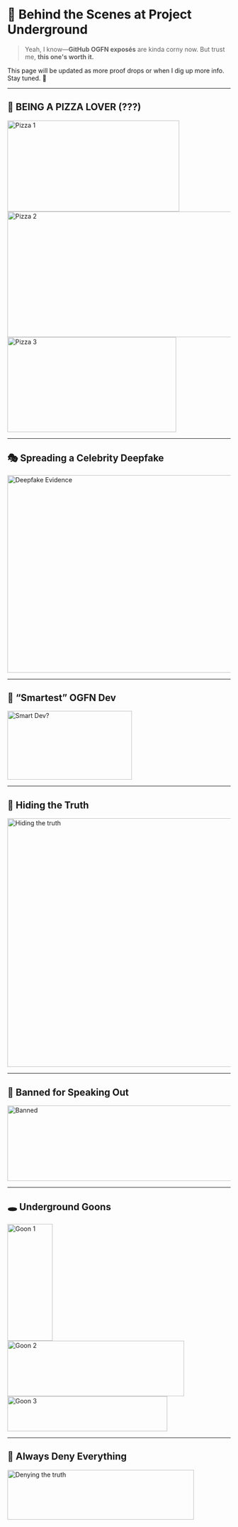 # 🚨 Behind the Scenes at **Project Underground**

> Yeah, I know—**GitHub OGFN exposés** are kinda corny now.
> But trust me, **this one's worth it.**

This page will be updated as more proof drops or when I dig up more info.
Stay tuned. 💌

---

## 🍕 BEING A PIZZA LOVER (???)

<img width="388" height="205" alt="Pizza 1" src="https://github.com/user-attachments/assets/7448258a-be8c-4980-9e88-980310f28b31" />

<img width="793" height="283" alt="Pizza 2" src="https://github.com/user-attachments/assets/a95937b5-5dfb-4b02-a5bb-9c92d926da5f" />

<img width="381" height="214" alt="Pizza 3" src="https://github.com/user-attachments/assets/15bbd1ea-0687-4852-9331-1a452c1de84e" />

---

## 🎭 Spreading a **Celebrity Deepfake**

<img width="543" height="445" alt="Deepfake Evidence" src="https://github.com/user-attachments/assets/78d2b566-3346-4ca3-8739-4041c9f5b277" />

---

## 🧠 “Smartest” OGFN Dev

<img width="281" height="155" alt="Smart Dev?" src="https://github.com/user-attachments/assets/1f8d6b8e-a528-4467-a5b7-dff7e3b873f1" />

---

## 👀 Hiding the Truth

<img width="603" height="560" alt="Hiding the truth" src="https://github.com/user-attachments/assets/fd611237-1096-44a4-ad9c-7f32b3c5cbf1" />

---

## 🔨 Banned for Speaking Out

<img width="576" height="170" alt="Banned" src="https://github.com/user-attachments/assets/b593ef10-e1b2-41a0-84e4-bb06e9a52d10" />

---

## 🕳️ Underground Goons

<img width="102" height="263" alt="Goon 1" src="https://github.com/user-attachments/assets/5e185265-8db0-45eb-8e40-c40daa79380c" />

<img width="399" height="125" alt="Goon 2" src="https://github.com/user-attachments/assets/29bfdfcf-0dbd-4f6d-a7f3-84f0fe7a7438" />

<img width="361" height="79" alt="Goon 3" src="https://github.com/user-attachments/assets/1768044e-c032-420b-b995-005c9482fb8c" />

---

## 🧼 Always Deny Everything

<img width="421" height="112" alt="Denying the truth" src="https://github.com/user-attachments/assets/ab80b08e-e47b-4f42-a8b4-d418cbe35bca" />
